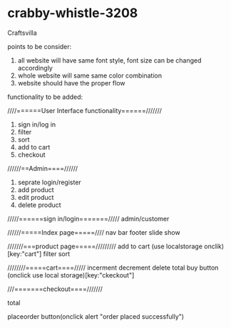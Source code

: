 # crabby-whistle-3208
Craftsvilla

points to be consider:
1. all website will have same font style, font size can be changed accordingly
2. whole website will same same color combination
3. website should have the proper flow


functionality to be added:

////======User Interface functionality======///////
1. sign in/log in
2. filter
3. sort
4. add to cart
5. checkout


//////==Admin====//////
1. seprate login/register
2. add product
3. edit product
4. delete product

/////======sign in/login=======/////
admin/customer


//////=====Index page=====////
nav bar
footer
slide show

///////===product page=====/////////
add to cart (use localstorage onclik)[key:"cart"]
filter 
sort

////////=====cart====/////
incerment
decrement
delete
total
buy button (onclick use local storage)[key:"ckeckout"]

///=======checkout====///////

total 

placeorder button(onclick alert "order placed successfully")






